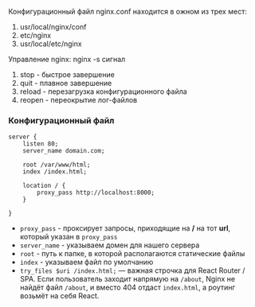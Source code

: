 Конфигурационный файл nginx.conf находится в ожном из трех мест:

1) usr/local/nginx/conf
2) etc/nginx
3) usr/local/etc/nginx


Управление nginx:  nginx -s сигнал

1) stop - быстрое завершение
2) quit - плавное завершение
3) reload - перезагрузка конфигурационного файла
4) reopen - переокрытие лог-файлов
### Конфигурационный файл

```nginx
server {
    listen 80;
    server_name domain.com;

	root /var/www/html;
	index /index.html;

    location / {
		proxy_pass http://localhost:8000;
    }

}
```


- `proxy_pass` - проксирует запросы, приходящие на **/** на тот **url**, который указан в `proxy_pass`
- `server_name` - указываем домен для нашего сервера
- `root` - путь к папке, в которой располагаются статические файлы
- `index` - указываем файл по умолчанию
- `try_files $uri /index.html;` — важная строчка для React Router / SPA. Если пользователь заходит напрямую на `/about`, Nginx не найдёт файл `/about`, и вместо 404 отдаст `index.html`, а роутинг возьмёт на себя React.
